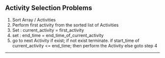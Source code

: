 ## Activity Selection Problems
1. Sort Array / Activities
2. Perform first activity from the sorted list of Activities
3. Set : current_activity = first_activity
4. set : end_time = end_time_of_current_activity
5. go to next Activity if exist; if not exist terminate.
if start_time of current_activity <= end_time; then perform the Activity else goto step 4

---